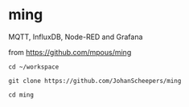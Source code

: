 # ming
MQTT, InfluxDB, Node-RED and Grafana

from https://github.com/mpous/ming

```
cd ~/workspace

git clone https://github.com/JohanScheepers/ming

cd ming
```
